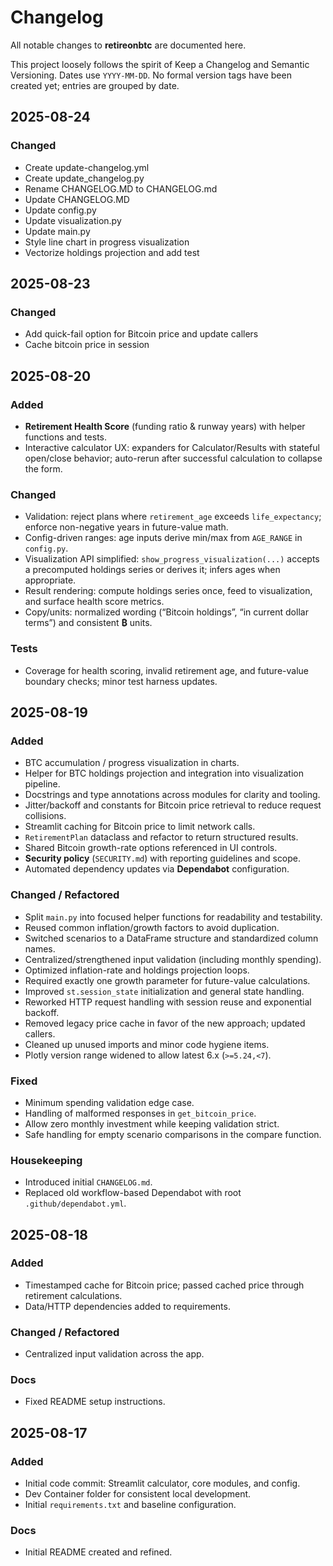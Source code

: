 # Changelog

All notable changes to **retireonbtc** are documented here.

This project loosely follows the spirit of Keep a Changelog and Semantic Versioning. Dates use `YYYY-MM-DD`. No formal version tags have been created yet; entries are grouped by date.

## 2025-08-24

### Changed
- Create update-changelog.yml
- Create update_changelog.py
- Rename CHANGELOG.MD to CHANGELOG.md
- Update CHANGELOG.MD
- Update config.py
- Update visualization.py
- Update main.py
- Style line chart in progress visualization
- Vectorize holdings projection and add test

## 2025-08-23

### Changed
- Add quick-fail option for Bitcoin price and update callers
- Cache bitcoin price in session

## 2025-08-20

### Added
- **Retirement Health Score** (funding ratio & runway years) with helper functions and tests.
- Interactive calculator UX: expanders for Calculator/Results with stateful open/close behavior; auto-rerun after successful calculation to collapse the form.

### Changed
- Validation: reject plans where `retirement_age` exceeds `life_expectancy`; enforce non-negative years in future-value math.
- Config-driven ranges: age inputs derive min/max from `AGE_RANGE` in `config.py`.
- Visualization API simplified: `show_progress_visualization(...)` accepts a precomputed holdings series or derives it; infers ages when appropriate.
- Result rendering: compute holdings series once, feed to visualization, and surface health score metrics.
- Copy/units: normalized wording (“Bitcoin holdings”, “in current dollar terms”) and consistent **₿** units.

### Tests
- Coverage for health scoring, invalid retirement age, and future-value boundary checks; minor test harness updates.

## 2025-08-19

### Added
- BTC accumulation / progress visualization in charts.
- Helper for BTC holdings projection and integration into visualization pipeline.
- Docstrings and type annotations across modules for clarity and tooling.
- Jitter/backoff and constants for Bitcoin price retrieval to reduce request collisions.
- Streamlit caching for Bitcoin price to limit network calls.
- `RetirementPlan` dataclass and refactor to return structured results.
- Shared Bitcoin growth-rate options referenced in UI controls.
- **Security policy** (`SECURITY.md`) with reporting guidelines and scope.
- Automated dependency updates via **Dependabot** configuration.

### Changed / Refactored
- Split `main.py` into focused helper functions for readability and testability.
- Reused common inflation/growth factors to avoid duplication.
- Switched scenarios to a DataFrame structure and standardized column names.
- Centralized/strengthened input validation (including monthly spending).
- Optimized inflation-rate and holdings projection loops.
- Required exactly one growth parameter for future-value calculations.
- Improved `st.session_state` initialization and general state handling.
- Reworked HTTP request handling with session reuse and exponential backoff.
- Removed legacy price cache in favor of the new approach; updated callers.
- Cleaned up unused imports and minor code hygiene items.
- Plotly version range widened to allow latest 6.x (`>=5.24,<7`).

### Fixed
- Minimum spending validation edge case.
- Handling of malformed responses in `get_bitcoin_price`.
- Allow zero monthly investment while keeping validation strict.
- Safe handling for empty scenario comparisons in the compare function.

### Housekeeping
- Introduced initial `CHANGELOG.md`.
- Replaced old workflow-based Dependabot with root `.github/dependabot.yml`.

## 2025-08-18

### Added
- Timestamped cache for Bitcoin price; passed cached price through retirement calculations.
- Data/HTTP dependencies added to requirements.

### Changed / Refactored
- Centralized input validation across the app.

### Docs
- Fixed README setup instructions.

## 2025-08-17

### Added
- Initial code commit: Streamlit calculator, core modules, and config.
- Dev Container folder for consistent local development.
- Initial `requirements.txt` and baseline configuration.

### Docs
- Initial README created and refined.
